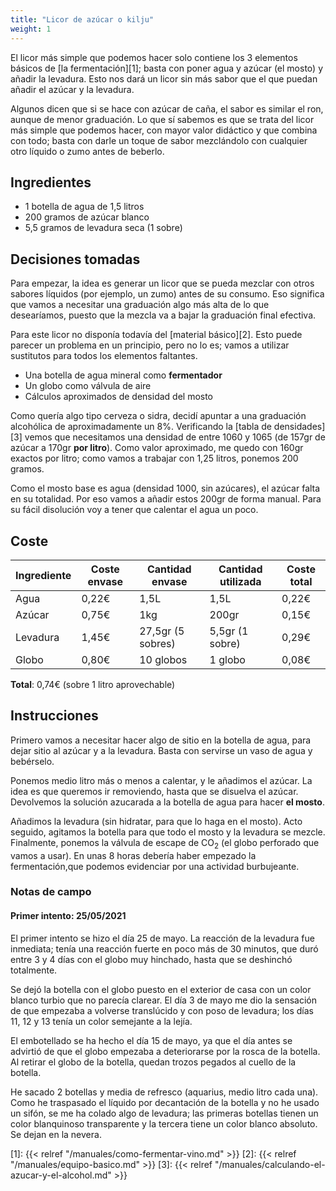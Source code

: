 ```yaml
---
title: "Licor de azúcar o kilju"
weight: 1
---
```


El licor más simple que podemos hacer solo contiene los 3 elementos básicos
de [la fermentación][1]; basta con poner agua y azúcar (el mosto) y añadir
la levadura. Esto nos dará un licor sin más sabor que el que puedan añadir
el azúcar y la levadura.

Algunos dicen que si se hace con azúcar de caña, el sabor es similar el ron,
aunque de menor graduación. Lo que sí sabemos es que se trata del licor más
simple que podemos hacer, con mayor valor didáctico y que combina con todo;
basta con darle un toque de sabor mezclándolo con cualquier otro líquido o
zumo antes de beberlo.

## Ingredientes

* 1 botella de agua de 1,5 litros
* 200 gramos de azúcar blanco
* 5,5 gramos de levadura seca (1 sobre)

## Decisiones tomadas

Para empezar, la idea es generar un licor que se pueda mezclar con otros sabores
líquidos (por ejemplo, un zumo) antes de su consumo. Eso significa que vamos a
necesitar una graduación algo más alta de lo que desearíamos, puesto que la mezcla
va a bajar la graduación final efectiva.

Para este licor no disponía todavía del [material básico][2]. Esto puede parecer
un problema en un principio, pero no lo es; vamos a utilizar sustitutos para
todos los elementos faltantes.

* Una botella de agua mineral como **fermentador**
* Un globo como válvula de aire
* Cálculos aproximados de densidad del mosto

Como quería algo tipo cerveza o sidra, decidí apuntar a una graduación alcohólica
de aproximadamente un 8%. Verificando la [tabla de densidades][3] vemos que
necesitamos una densidad de entre 1060 y 1065 (de 157gr de azúcar a 170gr **por
litro**). Como valor aproximado, me quedo con 160gr exactos por litro; como vamos
a trabajar con 1,25 litros, ponemos 200 gramos.

Como el mosto base es agua (densidad 1000, sin azúcares), el azúcar falta en su
totalidad. Por eso vamos a añadir estos 200gr de forma manual. Para su fácil
disolución voy a tener que calentar el agua un poco.

## Coste

| Ingrediente | Coste envase | Cantidad envase   | Cantidad utilizada | Coste total |
|-------------|--------------|-------------------|--------------------|-------------|
| Agua        | 0,22€        | 1,5L              | 1,5L               | 0,22€       |
| Azúcar      | 0,75€        | 1kg               | 200gr              | 0,15€       |
| Levadura    | 1,45€        | 27,5gr (5 sobres) | 5,5gr (1 sobre)    | 0,29€       |
| Globo       | 0,80€        | 10 globos         | 1 globo            | 0,08€       |

**Total**: 0,74€ (sobre 1 litro aprovechable)

## Instrucciones

Primero vamos a necesitar hacer algo de sitio en la botella de agua, para dejar
sitio al azúcar y a la levadura. Basta con servirse un vaso de agua y bebérselo.

Ponemos medio litro más o menos a calentar, y le añadimos el azúcar. La idea es
que queremos ir removiendo, hasta que se disuelva el azúcar. Devolvemos la
solución azucarada a la botella de agua para hacer **el mosto**.

Añadimos la levadura (sin hidratar, para que lo haga en el mosto). Acto seguido,
agitamos la botella para que todo el mosto y la levadura se mezcle. Finalmente,
ponemos la válvula de escape de CO<sub>2</sub> (el globo perforado que vamos a
usar). En unas 8 horas debería haber empezado la fermentación,que podemos
evidenciar por una actividad burbujeante.

### Notas de campo

#### Primer intento: 25/05/2021

El primer intento se hizo el día 25 de mayo. La reacción de la levadura fue
inmediata; tenía una reacción fuerte en poco más de 30 minutos, que duró entre
3 y 4 días con el globo muy hinchado, hasta que se deshinchó totalmente.

Se dejó la botella con el globo puesto en el exterior de casa con un color blanco
turbio que no parecía clarear. El día 3 de mayo me dio la sensación de que
empezaba a volverse translúcido y con poso de levadura; los días 11, 12 y 13 tenía
un color semejante a la lejía.

El embotellado se ha hecho el día 15 de mayo, ya que el día antes se advirtió de
que el globo empezaba a deteriorarse por la rosca de la botella. Al retirar el
globo de la botella, quedan trozos pegados al cuello de la botella.

He sacado 2 botellas y media de refresco (aquarius, medio litro cada una). Como
he traspasado el líquido por decantación de la botella y no he usado un sifón, se
me ha colado algo de levadura; las primeras botellas tienen un color blanquinoso
transparente y la tercera tiene un color blanco absoluto. Se dejan en la nevera.

[1]: {{< relref "/manuales/como-fermentar-vino.md" >}}
[2]: {{< relref "/manuales/equipo-basico.md" >}}
[3]: {{< relref "/manuales/calculando-el-azucar-y-el-alcohol.md" >}}
